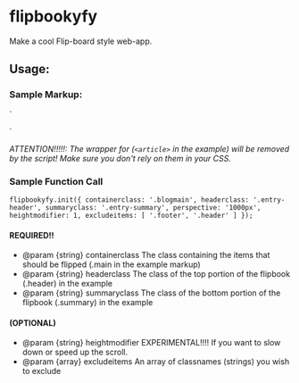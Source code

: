 # flipbookyfy
Make a cool Flip-board style web-app. 


## Usage: 

### Sample Markup:

  `<div class="main">
    <article>
      <div class="header"></div>
      <div class="summary"></div>
    </article>
    <article>
      <div class="header"></div>
      <div class="summary"></div>
    </article>
  <div>`
    

*ATTENTION!!!!!: The wrapper for (`<article>` in the example) will be removed by the script!*
*Make sure you don't rely on them in your CSS.*

### Sample Function Call

  `flipbookyfy.init({
    containerclass: '.blogmain',
    headerclass: '.entry-header',
    summaryclass: '.entry-summary',
    perspective: '1000px',
    heightmodifier: 1,
    excludeitems: [
      '.footer',
      '.header'
      ]
  });`
  
#### REQUIRED!!
  
  * @param  {string} containerclass The class containing the items that should be flipped (.main in the example markup)
  * @param  {string} headerclass    The class of the top portion of the flipbook (.header) in the example
  * @param  {string} summaryclass   The class of the bottom portion of the flipbook (.summary) in the example
  
#### (OPTIONAL) 
  * @param  {string} heightmodifier EXPERIMENTAL!!!! If you want to slow down or speed up the scroll.
  * @param  {array} excludeitems    An array of classnames (strings) you wish to exclude
  
  
